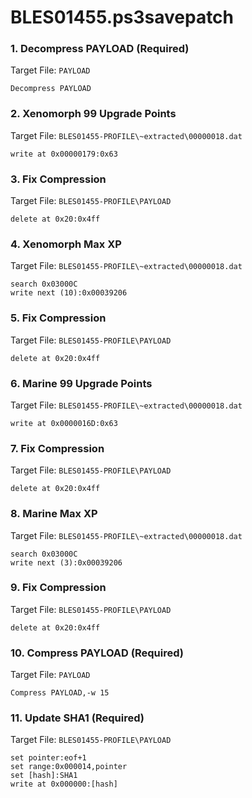 # BLES01455.ps3savepatch

### 1. Decompress PAYLOAD (Required)

Target File: `PAYLOAD`

```
Decompress PAYLOAD
```

### 2.  Xenomorph 99 Upgrade Points

Target File: `BLES01455-PROFILE\~extracted\00000018.dat`

```
write at 0x00000179:0x63
```

### 3. Fix Compression

Target File: `BLES01455-PROFILE\PAYLOAD`

```
delete at 0x20:0x4ff
```

### 4.  Xenomorph Max XP

Target File: `BLES01455-PROFILE\~extracted\00000018.dat`

```
search 0x03000C
write next (10):0x00039206
```

### 5. Fix Compression

Target File: `BLES01455-PROFILE\PAYLOAD`

```
delete at 0x20:0x4ff
```

### 6.  Marine 99 Upgrade Points

Target File: `BLES01455-PROFILE\~extracted\00000018.dat`

```
write at 0x0000016D:0x63
```

### 7. Fix Compression

Target File: `BLES01455-PROFILE\PAYLOAD`

```
delete at 0x20:0x4ff
```

### 8.  Marine Max XP

Target File: `BLES01455-PROFILE\~extracted\00000018.dat`

```
search 0x03000C
write next (3):0x00039206
```

### 9. Fix Compression

Target File: `BLES01455-PROFILE\PAYLOAD`

```
delete at 0x20:0x4ff
```

### 10.  Compress PAYLOAD (Required)

Target File: `PAYLOAD`

```
Compress PAYLOAD,-w 15
```

### 11.  Update SHA1 (Required)

Target File: `BLES01455-PROFILE\PAYLOAD`

```
set pointer:eof+1
set range:0x000014,pointer
set [hash]:SHA1
write at 0x000000:[hash]
```

